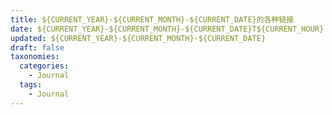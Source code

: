 ```yaml
---
title: ${CURRENT_YEAR}-${CURRENT_MONTH}-${CURRENT_DATE}的各种链接
date: ${CURRENT_YEAR}-${CURRENT_MONTH}-${CURRENT_DATE}T${CURRENT_HOUR}:${CURRENT_MINUTE}:${CURRENT_SECOND}+08:00
updated: ${CURRENT_YEAR}-${CURRENT_MONTH}-${CURRENT_DATE}
draft: false
taxonomies:
  categories:
    - Journal
  tags:
    - Journal
---
```


